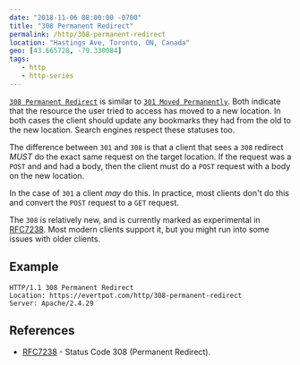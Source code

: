 ```yaml
---
date: "2018-11-06 08:00:00 -0700"
title: "308 Permanent Redirect"
permalink: /http/308-permanent-redirect
location: "Hastings Ave, Toronto, ON, Canada"
geo: [43.665728, -79.330084]
tags:
   - http
   - http-series
---
```


[`308 Permanent Redirect`][1]  is similar to [`301 Moved Permanently`][2].
Both indicate that the resource the user tried to access has moved to a new
location. In both cases the client should update any bookmarks they had from
the old to the new location. Search engines respect these statuses too.

The difference between `301` and `308` is that a client that sees a `308`
redirect _MUST_ do the exact same request on the target location. If the
request was a `POST` and and had a body, then the client must do a `POST`
request with a body on the new location.

In the case of `301` a client _may_ do this. In practice, most clients don't
do this and convert the `POST` request to a `GET` request.

The `308` is relatively new, and is currently marked as experimental in
[RFC7238][1]. Most modern clients support it, but you might run into some
issues with older clients.

Example
------

```http
HTTP/1.1 308 Permanent Redirect
Location: https://evertpot.com/http/308-permanent-redirect
Server: Apache/2.4.29
```


References
----------

* [RFC7238][1] - Status Code 308 (Permanent Redirect).

[1]: https://tools.ietf.org/html/rfc7238 "308 Permanent Redirect"
[2]: /http/301-moved-permanently
[3]: /http/307-temporary-redirect
[4]: /http/302-found
[5]: /http/303-see-other
[6]: /http/308-permanent-redirect
[7]: /http/300-multiple-choices
